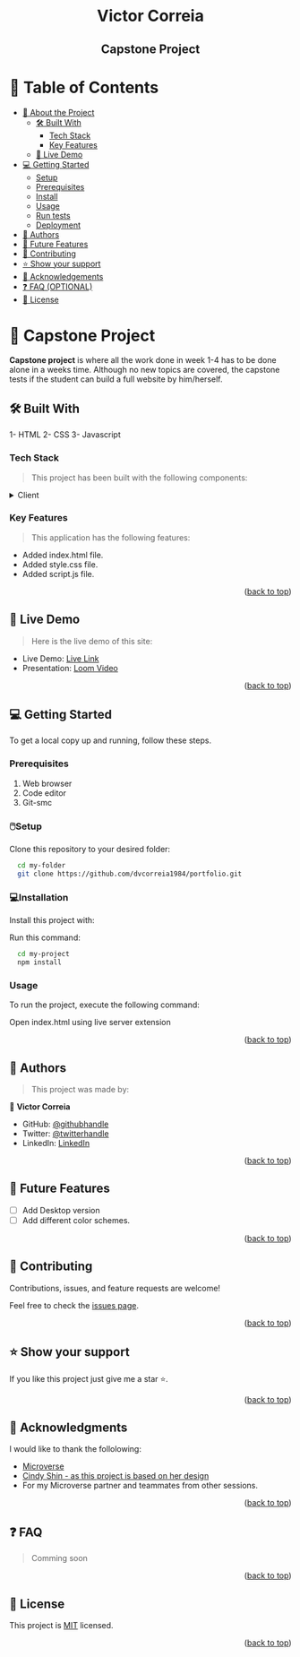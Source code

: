 <a name="readme-top"></a>
<div align="center">
  <br/>

  <h1><b>Victor Correia</b></h1>
  <h2><b>Capstone Project</b></h2>


</div>

# 📗 Table of Contents

- [📖 About the Project](#about-project)
  - [🛠 Built With](#built-with)
    - [Tech Stack](#tech-stack)
    - [Key Features](#key-features)
  - [🚀 Live Demo](#live-demo)
- [💻 Getting Started](#getting-started)
  - [Setup](#setup)
  - [Prerequisites](#prerequisites)
  - [Install](#install)
  - [Usage](#usage)
  - [Run tests](#run-tests)
  - [Deployment](#deployment)
- [👥 Authors](#authors)
- [🔭 Future Features](#future-features)
- [🤝 Contributing](#contributing)
- [⭐️ Show your support](#support)
- [🙏 Acknowledgements](#acknowledgements)
- [❓ FAQ (OPTIONAL)](#faq)
- [📝 License](#license)

# 📖 Capstone Project <a name="about-project"></a>

**Capstone project** is where all the work done in week 1-4 has to be done alone in a weeks time. Although no new topics are covered, the capstone tests if the student can build a full website by him/herself. 

## 🛠 Built With <a name="built-with"></a>

1- HTML
2- CSS
3- Javascript

### Tech Stack <a name="tech-stack"></a>

> This project has been built with the following components: 

<details>
  <summary>Client</summary>
  <ul>
    <li><a href="https://www.w3schools.com/html/">HTML</a></li>
    <li><a href="https://www.w3schools.com/css/default.asp">CSS</a></li>
    <li>Javascript</li>
  </ul>
</details>

### Key Features <a name="key-features"></a>

> This application has the following features: 

- Added index.html file.
- Added style.css file. 
- Added script.js file. 

<p align="right">(<a href="#readme-top">back to top</a>)</p>

## 🚀 Live Demo <a name="live-demo"></a>

> Here is the live demo of this site: 

- Live Demo: [Live Link](https://dvcorreia1984.github.io/Capstone-Project/)
- Presentation: [Loom Video](https://www.loom.com/share/45e4ad9169544f9a8e3adcf3e0200a15?sid=7df7e2f7-2a23-4838-b9be-384c6127cc47)

<p align="right">(<a href="#readme-top">back to top</a>)</p>


## 💻 Getting Started <a name="getting-started"></a>

To get a local copy up and running, follow these steps.

### Prerequisites

1. Web browser
2. Code editor
3. Git-smc

### 🖱️Setup

Clone this repository to your desired folder:

```sh
  cd my-folder
  git clone https://github.com/dvcorreia1984/portfolio.git
```

### 💻Installation

Install this project with:

Run this command: 

```sh
  cd my-project
  npm install
```

### Usage

To run the project, execute the following command:

Open index.html using live server extension

<p align="right">(<a href="#readme-top">back to top</a>)</p>

## 👥 Authors <a name="authors"></a>

> This project was made by: 

👤 **Victor Correia**

- GitHub: [@githubhandle](https://github.com/dvcorreia1984)
- Twitter: [@twitterhandle](https://twitter.com/dvcorreia1984)
- LinkedIn: [LinkedIn](https://linkedin.com/in/dvcorreia)

<p align="right">(<a href="#readme-top">back to top</a>)</p>

## 🔭 Future Features <a name="future-features"></a>

- [ ] Add Desktop version
- [ ] Add different color schemes. 

<p align="right">(<a href="#readme-top">back to top</a>)</p>

## 🤝 Contributing <a name="contributing"></a>

Contributions, issues, and feature requests are welcome!

Feel free to check the [issues page](../../issues/).

<p align="right">(<a href="#readme-top">back to top</a>)</p>

## ⭐️ Show your support <a name="support"></a>

If you like this project just give me a star ⭐.

<p align="right">(<a href="#readme-top">back to top</a>)</p>

## 🙏 Acknowledgments <a name="acknowledgements"></a>

I would like to thank the follolowing: 

- [Microverse](https://www.microverse.org/)
- [Cindy Shin - as this project is based on her design](https://www.behance.net/gallery/29845175/CC-Global-Summit-2015)
- For my Microverse partner and teammates from other sessions. 

<p align="right">(<a href="#readme-top">back to top</a>)</p>

## ❓ FAQ <a name="faq"></a>

> Comming soon

<p align="right">(<a href="#readme-top">back to top</a>)</p>

## 📝 License <a name="license"></a>

This project is [MIT](MIT.md) licensed.

<p align="right">(<a href="#readme-top">back to top</a>)</p>